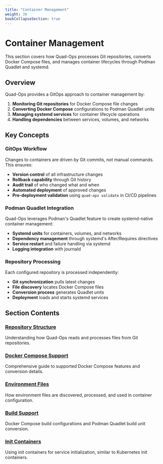 ```yaml
---
title: "Container Management"
weight: 30
bookCollapseSection: true
---
```


# Container Management

This section covers how Quad-Ops processes Git repositories, converts Docker Compose files, and manages container lifecycles through Podman Quadlet and systemd.

## Overview

Quad-Ops provides a GitOps approach to container management by:

1. **Monitoring Git repositories** for Docker Compose file changes
2. **Converting Docker Compose** configurations to Podman Quadlet units
3. **Managing systemd services** for container lifecycle operations
4. **Handling dependencies** between services, volumes, and networks

## Key Concepts

### GitOps Workflow
Changes to containers are driven by Git commits, not manual commands. This ensures:
- **Version control** of all infrastructure changes
- **Rollback capability** through Git history
- **Audit trail** of who changed what and when
- **Automated deployment** of approved changes
- **Pre-deployment validation** using `quad-ops validate` in CI/CD pipelines

### Podman Quadlet Integration
Quad-Ops leverages Podman's Quadlet feature to create systemd-native container management:
- **Systemd units** for containers, volumes, and networks
- **Dependency management** through systemd's After/Requires directives
- **Service restart** and failure handling via systemd
- **Logging integration** with journald

### Repository Processing
Each configured repository is processed independently:
- **Git synchronization** pulls latest changes
- **File discovery** locates Docker Compose files
- **Conversion process** generates Quadlet units
- **Deployment** loads and starts systemd services

## Section Contents

### [Repository Structure](repository-structure)
Understanding how Quad-Ops reads and processes files from Git repositories.

### [Docker Compose Support](docker-compose-support)  
Comprehensive guide to supported Docker Compose features and conversion details.

### [Environment Files](environment-files)
How environment files are discovered, processed, and used in container configuration.

### [Build Support](build-support)
Docker Compose build configurations and Podman Quadlet build unit conversion.

### [Init Containers](init-containers)
Using init containers for service initialization, similar to Kubernetes init containers.
